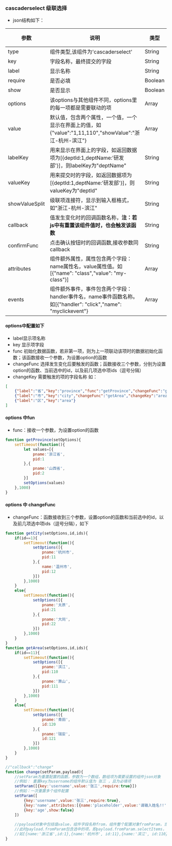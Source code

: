 ### cascaderselect 级联选择
- json结构如下：

| 参数      | 说明          | 类型      | 必需        | 默认值  |
|---------- |-------------- |---------- |-------------|-------- |
| type      | 组件类型,该组件为'cascaderselect' | String  | 是 | - |
| key       | 字段名称，最终提交的字段 | String  | 是 | - |
| label     | 显示名称 | String  | 是 | - |
| require   | 是否必填 | Boolean  | 否 | false |
| show   | 是否显示 | Boolean  | 否 | true |
| options   | 该options与其他组件不同，options里的每一项都是需要联动的项 | Array  | 是 | - |
| value   | 默认值，包含两个属性，一个值，一个显示在界面上的值，如{"value":"1,11,110","showValue":"浙江-杭州-滨江"} | Array  | 是 | - |
| labelKey   | 用来显示在界面上的字段，如返回数据项为[{deptId:1,deptName:'研发部'}]，则labelKey为"deptName" | String  | 否 | label |
| valueKey   | 用来提交时的字段，如返回数据项为[{deptId:1,deptName:'研发部'}]，则valueKey为"deptId" | String  | 否 | value |
| showValueSplit   | 级联项连接符，显示到输入框格式，如"浙江-杭州-滨江" | String  | 否 | - |
| callback   | 值发生变化时的回调函数名称，**注：若js中有重置该组件值时，也会触发该函数** | String  | 否 | - |
| confirmFunc | 点击确认按钮时的回调函数,接收参数同callback | String  | 否 | - |
| attributes  | 组件额外属性，属性包含两个字段：name属性名，value属性值。如[{"name": "class","value": "my-class"}] | Array  | 否 | - |
| events     | 组件额外事件，事件包含两个字段：handler事件名，name事件函数名称。如[{"handler": "click","name": "myclickevent"} | Array  | 否 | - |

#### options中配置如下
- label显示项名称
- key 显示项字段
- func 初始化数据函数，若非第一项，则为上一项联动该项时的数据初始化函数；该函数接收一个参数，为设置option的函数
- changeFunc 选择发生变化后要触发的函数；函数接收三个参数，分别为设置option的函数、当前选中的id，以及前几项选中项ids（逗号分隔）
- changeKey 需要触发的项的字段名称
如：
```json
[    
    {"label":"省","key":"province","func":"getProvince","changeFunc":"getCity","changeKey":"city"},
    {"label":"市","key":"city","changeFunc":"getArea","changeKey":"area"},
    {"label":"区","key":"area"}
]
``` 
#### options 中fun
- func：接收一个参数，为设置option的函数
```js
function getProvince(setOptions){
    setTimeout(function(){
        let values=[{
            pname:'浙江省',
            pid:1
        },{
            pname:'山西省',
            pid:2
        }]
        setOptions(values)
    },1000)
}  
```
#### options 中 changeFunc
- changeFunc：函数接收到三个参数，设置option的函数和当前选中的id，以及前几项选中项ids（逗号分隔），如下
```js
function getCity(setOptions,id,ids){
    if(id==1){
        setTimeout(function(){
            setOptions([{
                pname:'杭州市',
                pid:11
            },{
                name:'温州市',
                pid:12
            }])
        },1000)
    }
    else{
        setTimeout(function(){
            setOptions([{
                pname:'太原',
                pid:21
            },{
                pname:'大同',
                pid:22
            }])
        },1000)
    }
}
function getArea(setOptions,id,ids){
    if(id==11){
        setTimeout(function(){
            setOptions([{
                pname:'滨江',
                pid:110
            },{
                pname:'萧山',
                pid:111
            }])
        },1000)
    }
    else{
        setTimeout(function(){
            setOptions([{
                pname:'青田',
                id:120
            },{
                pname:'瑞安',
                id:121
            }])
        },1000)
    }
}
```
```js
//"callback":"change"
function change(setParam,payload){
    //setParam为重置配置的函数，参数为一个数组，数组项为需要设置的组件json对象
    //例如： 重置key为username的组件默认值为 张三 ，且为必填项
    setParam([{key:'username',value:'张三',require:true}]) 
    //例如：一次重置多个组件配置
    setParam([
        {key:'username',value:'张三',require:true},
        {key:'name',attributes:[{name:'placeholder',value:'请输入姓名!!'}]},
        {key:'age',show:false}
    ]) 
    
    //payload对象中包括值value，组件字段名称from，组件整个配置对象fromParam，当前作用域的整个表单对象params
    //此时payload.fromParam包含选中的项，即payload.fromParam.selectItems，
    //如[{name:'浙江省',id:1},{name:'杭州市', id:11},{name:'滨江', id:110}]
}

```